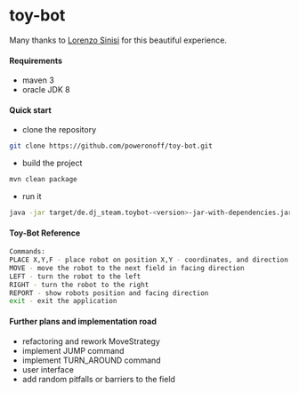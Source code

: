 # toy-bot

Many thanks to [Lorenzo Sinisi](https://github.com/lorenzosisini) for this beautiful experience.


#### Requirements
- maven 3
- oracle JDK 8

#### Quick start
- clone the repository
```bash
git clone https://github.com/poweronoff/toy-bot.git
```
- build the project
````bash
mvn clean package
````
- run it
```bash
java -jar target/de.dj_steam.toybot-<version>-jar-with-dependencies.jar
```

#### Toy-Bot Reference
```bash
Commands:
PLACE X,Y,F - place robot on position X,Y - coordinates, and direction (NORTH|SOUTH|WEST|EAST)
MOVE - move the robot to the next field in facing direction
LEFT - turn the robot to the left
RIGHT - turn the robot to the right
REPORT - show robots position and facing direction
exit - exit the application
```

#### Further plans and implementation road
- refactoring and rework MoveStrategy
- implement JUMP command
- implement TURN_AROUND command
- user interface
- add random pitfalls or barriers to the field


